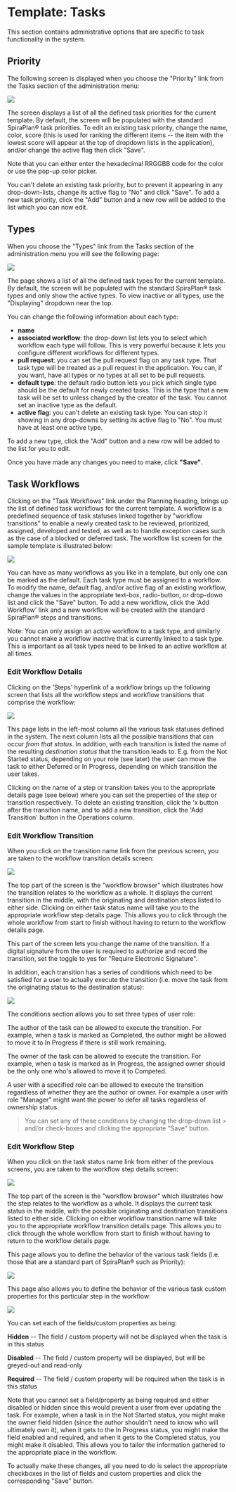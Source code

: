 # Template: Tasks

This section contains administrative options that are specific to task functionality in the system.


## Priority

The following screen is displayed when you choose the "Priority" link from the Tasks section of the administration menu:

![](img/Template_Tasks_158.png)

The screen displays a list of all the defined task priorities for the current template. By default, the screen will be populated with the standard SpiraPlan® task priorities. To edit an existing task priority, change the name, color, score (this is used for ranking the different items -- the item with the lowest score will appear at the top of dropdown lists in the application), and/or change the active flag then click "Save".

Note that you can either enter the hexadecimal RRGGBB code for the color or use the pop-up color picker.

You can't delete an existing task priority, but to prevent it appearing in any drop-down-lists, change its active flag to "No" and click "Save". To add a new task priority, click the "Add" button and a new row will be added to the list which you can now edit.


## Types

When you choose the "Types" link from the Tasks section of the administration menu you will see the following page:

![](img/Template_Tasks_159.png)

The page shows a list of all the defined task types for the current template. By default, the screen will be populated with the standard SpiraPlan® task types and only show the active types. To view inactive or all types, use the "Displaying" dropdown near the top.

You can change the following information about each type:

- **name**
- **associated workflow**: the drop-down list lets you to select which workflow each type will follow. This is very powerful because it lets you configure different workflows for different types.
- **pull request**: you can set the pull request flag on any task type. That task type will be treated as a pull request in the application. You can, if you want, have all types or no types at all set to be pull requests. 
- **default type**: the default radio button lets you pick which single type should be the default for newly created tasks. This is the type that a new task will be set to unless changed by the creator of the task. You cannot set an inactive type as the default.
- **active flag**: you can't delete an existing task type. You can stop it showing in any drop-downs by setting its active flag to "No". You must have at least one active type.

To add a new type, click the "Add" button and a new row will be added to the list for you to edit.

Once you have made any changes you need to make, click **"Save"**.


## Task Workflows

Clicking on the "Task Workflows" link under the Planning heading, brings up the list of defined task workflows for the current template. A workflow is a predefined sequence of task statuses linked together by "workflow transitions" to enable a newly created task to be reviewed, prioritized, assigned, developed and tested, as well as to handle exception cases such as the case of a blocked or deferred task. The workflow list screen for the sample template is illustrated below:

![](img/Template_Tasks_160.png)

You can have as many workflows as you like in a template, but only one can be marked as the default. Each task type must be assigned to a workflow. To modify the name, default flag, and/or active flag of an existing workflow, change the values in the appropriate text-box, radio-button, or drop-down list and click the "Save" button. To add a new workflow, click the 'Add Workflow' link and a new workflow will be created with the standard SpiraPlan® steps and transitions.

Note: You can only assign an active workflow to a task type, and similarly you cannot make a workflow inactive that is currently linked to a task type. This is important as all task types need to be linked to an active workflow at all times.


### Edit Workflow Details

Clicking on the 'Steps' hyperlink of a workflow brings up the following screen that lists all the workflow steps and workflow transitions that comprise the workflow:

![](img/Template_Tasks_161.png)

This page lists in the left-most column all the various task statuses defined in the system. The next column lists all the possible transitions that can occur *from that status*. In addition, with each transition is listed the name of the resulting *destination status* that the transition leads to. E.g. from the Not Started status, depending on your role (see later) the user can move the task to either Deferred or In Progress, depending on which transition the user takes.

Clicking on the name of a step or transition takes you to the appropriate details page (see below) where you can set the properties of the step or transition respectively. To delete an existing transition, click the 'x button after the transition name, and to add a new transition, click the 'Add Transition' button in the Operations column.


### Edit Workflow Transition

When you click on the transition name link from the previous screen, you are taken to the workflow transition details screen:

![](img/Template_Tasks_162.png)

The top part of the screen is the "workflow browser" which illustrates how the transition relates to the workflow as a whole. It displays the current transition in the middle, with the originating and destination steps listed to either side. Clicking on either task status name will take you to the appropriate workflow step details page. This allows you to click through the whole workflow from start to finish without having to return to the workflow details page.

This part of the screen lets you change the name of the transition. If a digital signature from the user is required to authorize and record the transition, set the toggle to yes for "Require Electronic Signature".

In addition, each transition has a series of conditions which need to be satisfied for a user to actually execute the transition (i.e. move the task from the originating status to the destination status):

![](img/Template_Tasks_163.png)

The conditions section allows you to set three types of user role:

The author of the task can be allowed to execute the transition. For example, when a task is marked as Completed, the author might be allowed to move it to In Progress if there is still work remaining.

The owner of the task can be allowed to execute the transition. For example, when a task is marked as In Progress, the assigned owner should be the only one who's allowed to move it to Competed.

A user with a specified role can be allowed to execute the transition regardless of whether they are the author or owner. For example a user with role "Manager" might want the power to defer all tasks regardless of ownership status.

> You can set any of these conditions by changing the drop-down list > and/or check-boxes and clicking the appropriate "Save" button.


### Edit Workflow Step

When you click on the task status name link from either of the previous screens, you are taken to the workflow step details screen:

![](img/Template_Tasks_164.png)

The top part of the screen is the "workflow browser" which illustrates how the step relates to the workflow as a whole. It displays the current task status in the middle, with the possible originating and destination transitions listed to either side. Clicking on either workflow transition name will take you to the appropriate workflow transition details page. This allows you to click through the whole workflow from start to finish without having to return to the workflow details page.

This page allows you to define the behavior of the various task fields (i.e. those that are a standard part of SpiraPlan® such as Priority):

![](img/Template_Tasks_165.png)

This page also allows you to define the behavior of the various task custom properties for this particular step in the workflow:

![](img/Template_Tasks_166.png)

You can set each of the fields/custom properties as being:

**Hidden** -- The field / custom property will not be displayed when the task is in this status

**Disabled** -- The field / custom property will be displayed, but will be greyed-out and read-only

**Required** -- The field / custom property will be required when the task is in this status

Note that you cannot set a field/property as being required and either disabled or hidden since this would prevent a user from ever updating the task. For example, when a task is in the Not Started status, you might make the owner field hidden (since the author shouldn't need to know who will ultimately own it), when it gets to the In Progress status, you might make the field enabled and required, and when it gets to the Completed status, you might make it disabled. This allows you to tailor the information gathered to the appropriate place in the workflow.

To actually make these changes, all you need to do is select the appropriate checkboxes in the list of fields and custom properties and click the corresponding "Save" button.

